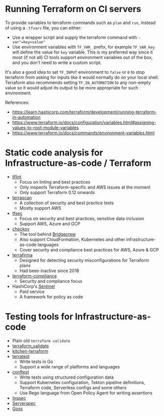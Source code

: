 # Running Terraform on CI servers

To provide variables to terraform commands such as `plan` and `run`, instead
of using a `.tfvars` file, you can either:

- Use a wrapper script and supply the terraform command with `-var"=key=value"`
- Use environment variables with `TF_VAR_` prefix, for example `TF_VAR_key`
  will define the value for `key` variable. This is my preferred way since it
  most (if not all) CI tools support environment variables out of the box, and
  you don't need to write a custom script.

It's also a good idea to set `TF_INPUT` environment to `false` or `0` to stop
terraform from asking for inputs like it would normally do on your local shell.
Terraform also recommends setting `TF_IN_AUTOMATION` to any non-empty value so
it would adjust its output to be more appropriate for such environment.

References:
- https://learn.hashicorp.com/terraform/development/running-terraform-in-automation
- https://www.terraform.io/docs/configuration/variables.html#assigning-values-to-root-module-variables
- https://www.terraform.io/docs/commands/environment-variables.html

# Static code analysis for Infrastructure-as-code / Terraform

- [tflint](https://github.com/terraform-linters/tflint)
  - Focus on linting and best practices
  - Only inspects Terraform-specific and AWS issues at the moment
  - Only support Terraform 0.12 onwards
- [terrascan](https://github.com/cesar-rodriguez/terrascan)
  - A collection of security and best practice tests
  - Mostly support AWS
- [tfsec](https://github.com/liamg/tfsec)
  - Focus on security and best practices, sensitive data inclusion
  - Support AWS, Azure and GCP
- [checkov](https://github.com/bridgecrewio/checkov/)
  - The tool behind [Bridgecrew](https://bridgecrew.io/)
  - Also support CloudFormation, Kubernetes and other infrastructure-as-code
    languages
  - Cover security and compliance best practices for AWS, Azure & GCP
- [terrafirma](https://github.com/wayfair/terrafirma)
  - Designed for detecting security misconfigurations for Terraform plans
  - Had been inactive since 2018
- [terraform-compliance](https://github.com/eerkunt/terraform-compliance)
  - Security and compliance focus
- HashiCorp's [Sentinel](https://www.hashicorp.com/sentinel/)
  - Paid service
  - A framework for policy as code

# Testing tools for Infrastructure-as-code

- Plain old `terraform validate`
- [terraform_validate](https://github.com/elmundio87/terraform_validate)
- [kitchen-terraform](https://github.com/newcontext-oss/kitchen-terraform)
- [terratest](https://github.com/gruntwork-io/terratest)
  - Write tests in Go
  - Support a wide range of platforms and languages
- [conftest](https://github.com/open-policy-agent/conftest)
  - Write tests using structured configuration data
  - Support Kubernetes configuration, Tekton pipeline definitions, Terraform
    code, Serverless configs and some others
  - Use Rego language from Open Policy Agent for writing assertions
- [Inspec](https://www.inspec.io/)
- [Serverspec](https://serverspec.org/)
- [Goss](https://github.com/aelsabbahy/goss)
